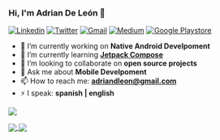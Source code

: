 ### Hi, I'm Adrian De León 👋

<!--
**adriandleon/adriandleon** is a ✨ _special_ ✨ repository because its `README.md` (this file) appears on your GitHub profile.

Here are some ideas to get you started:
-->

<!-- Your badges -->
[![Linkedin](https://img.shields.io/badge/-Adrian_De_Leon-blue?style=flat&logo=Linkedin&logoColor=white)](https://www.linkedin.com/in/adrian-de-leon/)
[![Twitter](https://img.shields.io/badge/-@adriandleon-1DA1F2?style=flat&logo=Twitter&logoColor=white)](https://twitter.com/adriandleon)
[![Gmail](https://img.shields.io/badge/-adriandleon-D44638?style=flat&logo=Gmail&logoColor=white)](mailto:adriandleon@gmail.com)
[![Medium](https://img.shields.io/badge/-@adriandleon-black?style=flat&logo=Medium&logoColor=white)](https://medium.com/@adriandleon)
[![Google Playstore](https://img.shields.io/badge/-Play_Store_Apps-gray?style=flat&logo=Google-Play&logoColor=white)](https://play.google.com/store/apps/developer?id=JAP+System+C.A.)

- 🔭 I’m currently working on **Native Android Develpoment**
- 🌱 I’m currently learning **[Jetpack Compose](https://developer.android.com/jetpack/compose)**
- 👯 I’m looking to collaborate on **open source projects**
- 💬 Ask me about **Mobile Develpoment**
- 📫 How to reach me: **adriandleon@gmail.com**
- ⚡ I speak: **spanish | english**

<!-- Profile View Count -->
![](https://komarev.com/ghpvc/?username=adriandleon&color=brightgreen&style=flat)


<a href="https://github-readme-stats.vercel.app/api?username=adriandleon&count_private=true&show_icons=true&hide=issues&include_all_commits=true">
  <img align="center" src="https://github-readme-stats.vercel.app/api?username=adriandleon&count_private=true&show_icons=true&hide=issues&include_all_commits=true" />
</a>
<a href="https://github-readme-stats.vercel.app/api/top-langs/?username=adriandleon&layout=compact&langs_count=6">
  <img align="center" src="https://github-readme-stats.vercel.app/api/top-langs/?username=adriandleon&layout=compact&langs_count=6" />
</a>

<!--
[![Anurag's github stats](https://github-readme-stats.vercel.app/api?username=adriandleon&count_private=true&show_icons=true&hide=issues&include_all_commits=true)](https://github.com/anuraghazra/github-readme-stats)

[![Top Langs](https://github-readme-stats.vercel.app/api/top-langs/?username=adriandleon&layout=compact&langs_count=6)](https://github.com/anuraghazra/github-readme-stats)
-->
